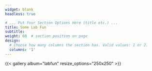 ```yaml
---
widget: blank
headless: true

# ... Put Your Section Options Here (title etc.) ...
title: Some Lab Fun
subtitle:
weight: 60  # section position on page
design:
  # Choose how many columns the section has. Valid values: 1 or 2.
  columns: '1'
---
```


{{< gallery album="labfun" resize_options="250x250" >}}